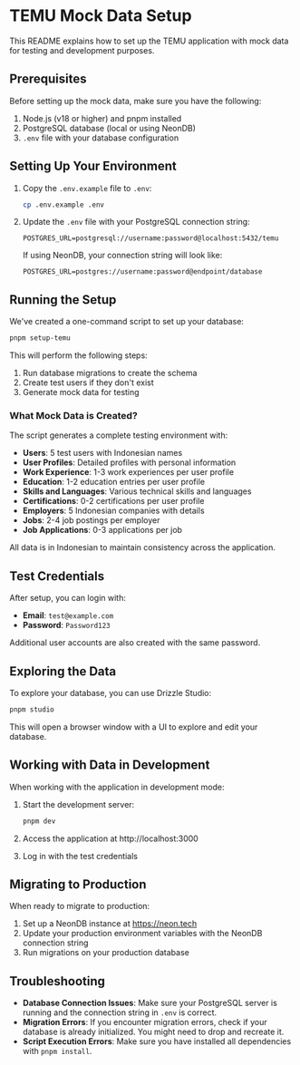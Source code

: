 # TEMU Mock Data Setup

This README explains how to set up the TEMU application with mock data for testing and development purposes.

## Prerequisites

Before setting up the mock data, make sure you have the following:

1. Node.js (v18 or higher) and pnpm installed
2. PostgreSQL database (local or using NeonDB)
3. `.env` file with your database configuration

## Setting Up Your Environment

1. Copy the `.env.example` file to `.env`:

   ```bash
   cp .env.example .env
   ```

2. Update the `.env` file with your PostgreSQL connection string:

   ```
   POSTGRES_URL=postgresql://username:password@localhost:5432/temu
   ```

   If using NeonDB, your connection string will look like:

   ```
   POSTGRES_URL=postgres://username:password@endpoint/database
   ```

## Running the Setup

We've created a one-command script to set up your database:

```bash
pnpm setup-temu
```

This will perform the following steps:

1. Run database migrations to create the schema
2. Create test users if they don't exist
3. Generate mock data for testing

### What Mock Data is Created?

The script generates a complete testing environment with:

- **Users**: 5 test users with Indonesian names
- **User Profiles**: Detailed profiles with personal information
- **Work Experience**: 1-3 work experiences per user profile
- **Education**: 1-2 education entries per user profile
- **Skills and Languages**: Various technical skills and languages
- **Certifications**: 0-2 certifications per user profile
- **Employers**: 5 Indonesian companies with details
- **Jobs**: 2-4 job postings per employer
- **Job Applications**: 0-3 applications per job

All data is in Indonesian to maintain consistency across the application.

## Test Credentials

After setup, you can login with:

- **Email**: `test@example.com`
- **Password**: `Password123`

Additional user accounts are also created with the same password.

## Exploring the Data

To explore your database, you can use Drizzle Studio:

```bash
pnpm studio
```

This will open a browser window with a UI to explore and edit your database.

## Working with Data in Development

When working with the application in development mode:

1. Start the development server:

   ```bash
   pnpm dev
   ```

2. Access the application at http://localhost:3000
3. Log in with the test credentials

## Migrating to Production

When ready to migrate to production:

1. Set up a NeonDB instance at https://neon.tech
2. Update your production environment variables with the NeonDB connection string
3. Run migrations on your production database

## Troubleshooting

- **Database Connection Issues**: Make sure your PostgreSQL server is running and the connection string in `.env` is correct.
- **Migration Errors**: If you encounter migration errors, check if your database is already initialized. You might need to drop and recreate it.
- **Script Execution Errors**: Make sure you have installed all dependencies with `pnpm install`. 